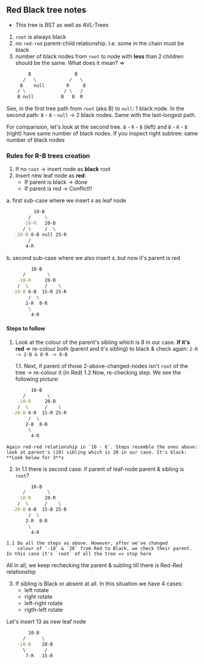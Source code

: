 <h2>Red Black tree notes</h2>

- This tree is BST as well as AVL-Trees

1. `root` is always black
2. no `red-red` parent-child relationship. I.e. some in the	
	chain must be black
3. number of black nodes from `root` to node with **less** than
	2 children should be the same. What does it mean? =><br>

```bash
		B                B
	  /	  \            /   \
	 B    null        R     B
	/ \              / \   /  
    B null          B   B  R
```
See, in the first tree path from `root` (aka B) to `null`: 1 black node. In the second path: `B` - `B` - `null` -> 2 black nodes. Same with the last-longest path.

For comparision, let's look at the second tree. `B` - `R` - `B` (left) and `B` - `R` - `B` (right) have same number of black nodes. If you inspect right subtree: same number of black nodes

<h3>Rules for R-B trees creation</h3>

1. If no `root` -> insert node as **black** root
2. Insert new leaf node as **red**:
	* If parent is black -> done
	* If parent is red -> Conflict!!

a. first sub-case where we insert `4` as leaf node
```bash
		  10-B
	    /     \
	  -10-R   20-B
	  / \     /  \
   -20-B 6-B null 25-R
 		/
	   4-R	
```

b. second sub-case where we also insert `4`, but now it's parent is red
```bash
		 10-B
	  /        \
	-10-R     20-B
	/  \      /    \
  -20-B 6-B  15-R 25-R
        /  \
       2-R  8-R  
        \
         4-R
```
<h4>Steps to follow</h4>

1. Look at the colour of the parent's sibling which is
8 in our case. **If it's red** => re-colour both (parent and it's sibling) to black & check again: `2-R -> 2-B & 8-R -> 8-B`

	1.1. Next, if parent of those 2-above-changed-nodes isn't `root`
of the tree -> re-colour it (in Red)
	1.2 Now, re-checking step. We see the following picture:
```bash
		 10-B
	  /        \
	-10-R     20-B
	/  \      /    \
  -20-B 6-R  15-R 25-R
        /  \
       2-B  8-B  
        \
         4-R
```
	Again red-red relationship in `10 - 6`. Steps resemble the ones above: look at parent's (10) sibling which is 20 in our case. It's black: **Look below for 3**s

2. In 1.1 there is second case: if parent of leaf-node parent & sibling is `root`?
```bash
		 10-B
	  /        \
	-10-R     20-R
	/  \      /    \
  -20-B 6-B  15-B 25-B
        /  \
       2-R  8-R  
        \
         4-R
```
	1.1 Do all the steps as above. However, after we've changed
		colour of `-10` & `20` from Red to Black, we check their parent. In this case it's `root` of all the tree => stop here

All in all, we keep rechecking the parent & subling till there is Red-Red relationship

3. If sibling is Black or absent at all. In this situation we have 4 cases:
	- left rotate
	- right rotate
	- left-right rotate
	- rigth-left rotate

Let's insert 13 as new leaf node
```bash
		10-B
	  /      \
	-10-B    20-B
	  \       /
	   7-R   15-R 
	  	
```


